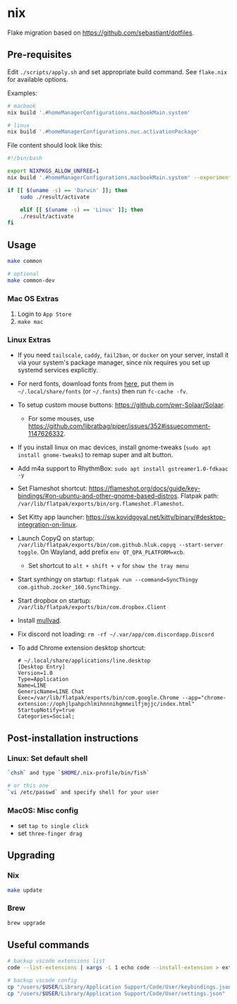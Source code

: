 # nix

Flake migration based on <https://github.com/sebastiant/dotfiles>.

## Pre-requisites

Edit `./scripts/apply.sh` and set appropriate build command. See `flake.nix` for available options.

Examples:

```bash
# macbook
nix build '.#homeManagerConfigurations.macbookMain.system'

# linux
nix build '.#homeManagerConfigurations.nuc.activationPackage'
```

File content should look like this:

```bash
#!/bin/bash

export NIXPKGS_ALLOW_UNFREE=1
nix build '.#homeManagerConfigurations.macbookMain.system' --experimental-features 'nix-command flakes'  --impure

if [[ $(uname -s) == 'Darwin' ]]; then
    sudo ./result/activate

    elif [[ $(uname -s) == 'Linux' ]]; then
    ./result/activate
fi
```

## Usage

```bash
make common

# optional
make common-dev
```

### Mac OS Extras

1. Login to `App Store`
2. `make mac`

### Linux Extras

- If you need `tailscale`, `caddy`, `fail2ban`, or `docker` on your server, install it via your system's package manager, since nix requires you set up systemd services explicitly.

- For nerd fonts, download fonts from [here](https://github.com/ryanoasis/nerd-fonts/releases), put them in `~/.local/share/fonts` (or `~/.fonts`) then run `fc-cache -fv`.

- To setup custom mouse buttons: <https://github.com/pwr-Solaar/Solaar>.
  - For some mouses, use <https://github.com/libratbag/piper/issues/352#issuecomment-1147626332>.
- If you install linux on mac devices, install gnome-tweaks (`sudo apt install gnome-tweaks`) to remap super and alt button.
- Add m4a support to RhythmBox: `sudo apt install gstreamer1.0-fdkaac -y`
- Set Flameshot shortcut: <https://flameshot.org/docs/guide/key-bindings/#on-ubuntu-and-other-gnome-based-distros>. Flatpak path: `/var/lib/flatpak/exports/bin/org.flameshot.Flameshot`.
- Set Kitty app launcher: <https://sw.kovidgoyal.net/kitty/binary/#desktop-integration-on-linux>.
- Launch CopyQ on startup: `/var/lib/flatpak/exports/bin/com.github.hluk.copyq --start-server toggle`. On Wayland, add prefix `env QT_QPA_PLATFORM=xcb`.
  - Set shortcut to `alt + shift + v` for `show the tray menu`
- Start synthingy on startup: `flatpak run --command=SyncThingy com.github.zocker_160.SyncThingy`.
- Start dropbox on startup: `/var/lib/flatpak/exports/bin/com.dropbox.Client`
- Install [mullvad](https://mullvad.net/en/download/vpn/linux).
- Fix discord not loading: `rm -rf ~/.var/app/com.discordapp.Discord`
- To add Chrome extension desktop shortcut:
  ```text
  # ~/.local/share/applications/line.desktop
  [Desktop Entry]
  Version=1.0
  Type=Application
  Name=LINE
  GenericName=LINE Chat
  Exec=/var/lib/flatpak/exports/bin/com.google.Chrome --app="chrome-extension://ophjlpahpchlmihnnnihgmmeilfjmjjc/index.html"
  StartupNotify=true
  Categories=Social;
  ```

## Post-installation instructions

### Linux: Set default shell

```bash
`chsh` and type `$HOME/.nix-profile/bin/fish`

# or this one
`vi /etc/passwd` and specify shell for your user
```

### MacOS: Misc config

- set `tap to single click`
- set `three-finger drag`

## Upgrading

### Nix

```bash
make update
```

### Brew

```bash
brew upgrade
```

## Useful commands

```bash
# backup vscode extensions list
code --list-extensions | xargs -L 1 echo code --install-extension > ext_install.sh

# backup vscode config
cp "/users/$USER/Library/Application Support/Code/User/keybindings.json" .
cp "/users/$USER/Library/Application Support/Code/User/settings.json" .
```
